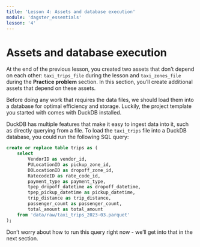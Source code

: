 ```yaml
---
title: 'Lesson 4: Assets and database execution'
module: 'dagster_essentials'
lesson: '4'
---
```


# Assets and database execution

At the end of the previous lesson, you created two assets that don’t depend on each other: `taxi_trips_file` during the lesson and `taxi_zones_file` during the **Practice problem** section. In this section, you’ll create additional assets that depend on these assets.

Before doing any work that requires the data files, we should load them into a database for optimal efficiency and storage. Luckily, the project template you started with comes with DuckDB installed.

DuckDB has multiple features that make it easy to ingest data into it, such as directly querying from a file. To load the `taxi_trips` file into a DuckDB database, you could run the following SQL query:

```sql
create or replace table trips as (
	select
		VendorID as vendor_id,
		PULocationID as pickup_zone_id,
		DOLocationID as dropoff_zone_id,
		RatecodeID as rate_code_id,
		payment_type as payment_type,
		tpep_dropoff_datetime as dropoff_datetime,
		tpep_pickup_datetime as pickup_datetime,
		trip_distance as trip_distance,
		passenger_count as passenger_count,
		total_amount as total_amount
	from 'data/raw/taxi_trips_2023-03.parquet'
);
```

Don’t worry about how to run this query right now - we’ll get into that in the next section.
